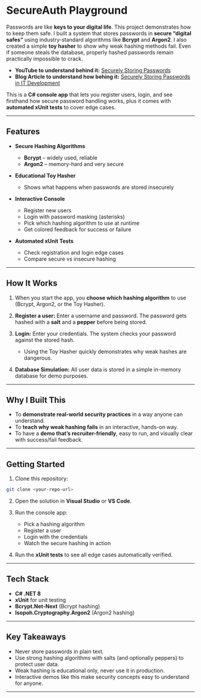 # SecureAuth Playground

Passwords are like **keys to your digital life**. This project demonstrates how to keep them safe. I built a system that stores passwords in **secure “digital safes”** using industry-standard algorithms like **Bcrypt** and **Argon2**. I also created a simple **toy hasher** to show why weak hashing methods fail. Even if someone steals the database, properly hashed passwords remain practically impossible to crack.

- **YouTube to understand behind it:** [Securely Storing Passwords](https://www.youtube.com/watch?v=wEkhclIvtoo)
- **Blog Article to understand how behing it:** [Securely Storing Passwords in IT Development](https://amirmustafaofficial.medium.com/securely-storing-passwords-in-it-development-8baee117b33c)

This is a **C# console app** that lets you register users, login, and see firsthand how secure password handling works, plus it comes with **automated xUnit tests** to cover edge cases.

---

## Features

* **Secure Hashing Algorithms**

  * **Bcrypt** – widely used, reliable
  * **Argon2** – memory-hard and very secure
* **Educational Toy Hasher**

  * Shows what happens when passwords are stored insecurely
* **Interactive Console**

  * Register new users
  * Login with password masking (asterisks)
  * Pick which hashing algorithm to use at runtime
  * Get colored feedback for success or failure
* **Automated xUnit Tests**

  * Check registration and login edge cases
  * Compare secure vs insecure hashing

---

## How It Works

1. When you start the app, you **choose which hashing algorithm** to use (Bcrypt, Argon2, or the Toy Hasher).
2. **Register a user:** Enter a username and password. The password gets hashed with a **salt** and a **pepper** before being stored.
3. **Login:** Enter your credentials. The system checks your password against the stored hash.

   * Using the Toy Hasher quickly demonstrates why weak hashes are dangerous.
4. **Database Simulation:** All user data is stored in a simple in-memory database for demo purposes.

---

## Why I Built This

* To **demonstrate real-world security practices** in a way anyone can understand.
* To **teach why weak hashing fails** in an interactive, hands-on way.
* To have a **demo that’s recruiter-friendly**, easy to run, and visually clear with success/fail feedback.

---

## Getting Started

1. Clone this repository:

```bash
git clone <your-repo-url>
```

2. Open the solution in **Visual Studio** or **VS Code**.

3. Run the console app:

   * Pick a hashing algorithm
   * Register a user
   * Login with the credentials
   * Watch the secure hashing in action

4. Run the **xUnit tests** to see all edge cases automatically verified.

---

## Tech Stack

* **C# .NET 8**
* **xUnit** for unit testing
* **Bcrypt.Net-Next** (Bcrypt hashing)
* **Isopoh.Cryptography.Argon2** (Argon2 hashing)

---

## Key Takeaways

* Never store passwords in plain text.
* Use strong hashing algorithms with salts (and optionally peppers) to protect user data.
* Weak hashing is educational only, never use it in production.
* Interactive demos like this make security concepts easy to understand for anyone.

---
